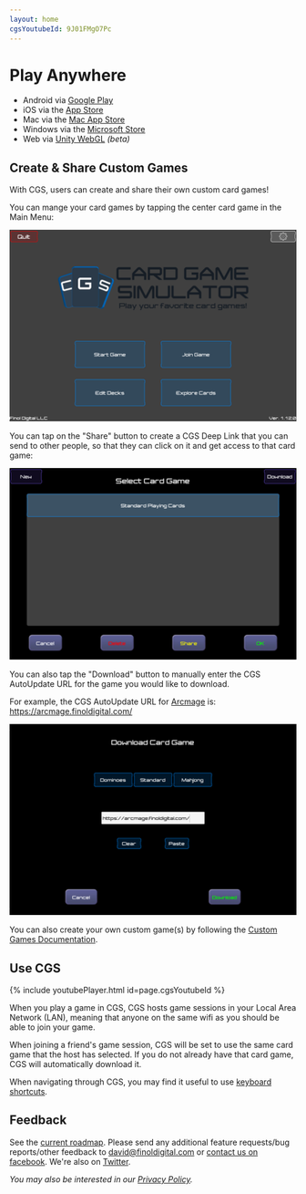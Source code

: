 ```yaml
---
layout: home
cgsYoutubeId: 9J01FMgO7Pc
---
```


# Play Anywhere
- Android via [Google Play](https://play.google.com/store/apps/details?id=com.finoldigital.cardgamesim)
- iOS via the [App Store](https://itunes.apple.com/us/app/card-game-simulator/id1392877362?ls=1&mt=8)
- Mac via the [Mac App Store](https://itunes.apple.com/us/app/card-game-simulator/id1398206553?ls=1&mt=12)
- Windows via the [Microsoft Store](https://www.microsoft.com/store/apps/9N96N5S4W3J0)
- Web via [Unity WebGL](playcgs.html) *(beta)*

## Create & Share Custom Games
With CGS, users can create and share their own custom card games!

You can mange your card games by tapping the center card game in the Main Menu:

![Main Menu Image](assets/img/mainmenu.png)

You can tap on the "Share" button to create a CGS Deep Link that you can send to other people, so that they can click on it and get access to that card game:

![Game Selection Menu Image](assets/img/selectionmenu.png)

You can also tap the "Download" button to manually enter the CGS AutoUpdate URL for the game you would like to download.

For example, the CGS AutoUpdate URL for [Arcmage](https://arcmage.org/) is: https://arcmage.finoldigital.com/

![Game Download Menu Image](assets/img/downloadmenu.png)

You can also create your own custom game(s) by following the [Custom Games Documentation](custom.html).

## Use CGS

{% include youtubePlayer.html id=page.cgsYoutubeId %}

When you play a game in CGS, CGS hosts game sessions in your Local Area Network (LAN), meaning that anyone on the same wifi as you should be able to join your game.

When joining a friend's game session, CGS will be set to use the same card game that the host has selected. If you do not already have that card game, CGS will automatically download it.

When navigating through CGS, you may find it useful to use [keyboard shortcuts](keyboard.html).

## Feedback
See the [current roadmap](roadmap.html). Please send any additional feature requests/bug reports/other feedback to <david@finoldigital.com> or [contact us on facebook](https://www.facebook.com/cardgamesimulator/). We're also on [Twitter](https://twitter.com/cardgamesim).

*You may also be interested in our [Privacy Policy](PRIVACY.html).*
